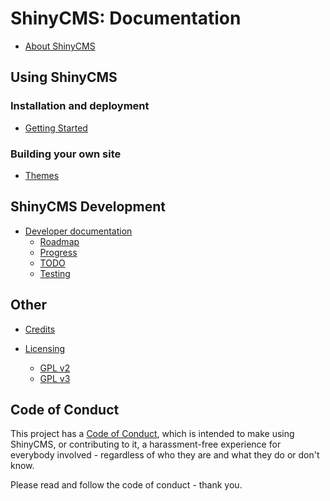 # ShinyCMS: Documentation

* [About ShinyCMS](../README.md)


## Using ShinyCMS

### Installation and deployment

* [Getting Started](GettingStarted.md)

### Building your own site

* [Themes](Themes.md)


## ShinyCMS Development

* [Developer documentation](Developers/index.md)
  * [Roadmap](Developers/Roadmap.md)
  * [Progress](Developers/Progress.md)
  * [TODO](Developers/TODO.md)
  * [Testing](Developers/Testing.md)


## Other

* [Credits](credits.md)

* [Licensing](Licensing/index.md)
  * [GPL v2](Licensing/gnu-gpl-v2.0.md)
  * [GPL v3](Licensing/gnu-gpl-v3.0.md)


## Code of Conduct

This project has a [Code of Conduct](code-of-conduct.md), which is intended
to make using ShinyCMS, or contributing to it, a harassment-free experience for
everybody involved - regardless of who they are and what they do or don't know.

Please read and follow the code of conduct - thank you.
